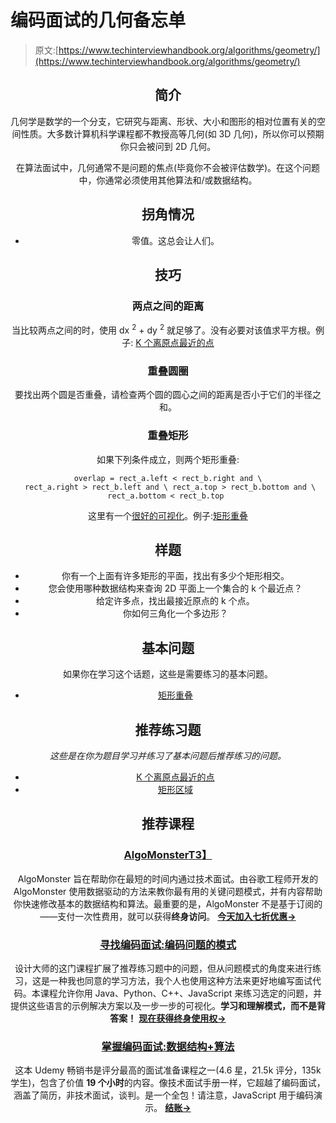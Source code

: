 # 编码面试的几何备忘单

> 原文:[https://www.techinterviewhandbook.org/algorithms/geometry/](https://www.techinterviewhandbook.org/algorithms/geometry/)

<header>

## 简介[](#introduction "Direct link to heading")

几何学是数学的一个分支，它研究与距离、形状、大小和图形的相对位置有关的空间性质。大多数计算机科学课程都不教授高等几何(如 3D 几何)，所以你可以预期你只会被问到 2D 几何。

在算法面试中，几何通常不是问题的焦点(毕竟你不会被评估数学)。在这个问题中，你通常必须使用其他算法和/或数据结构。

## 拐角情况[](#corner-cases "Direct link to heading")

*   零值。这总会让人们。

## 技巧[](#techniques "Direct link to heading")

### 两点之间的距离

当比较两点之间的时，使用 dx <sup>2</sup> + dy <sup>2</sup> 就足够了。没有必要对该值求平方根。例子: [K 个离原点最近的点](https://leetcode.com/problems/k-closest-points-to-origin/)

### 重叠圆圈[](#overlapping-circles "Direct link to heading")

要找出两个圆是否重叠，请检查两个圆的圆心之间的距离是否小于它们的半径之和。

### 重叠矩形[](#overlapping-rectangles "Direct link to heading")

如果下列条件成立，则两个矩形重叠:

```
overlap = rect_a.left < rect_b.right and \
 rect_a.right > rect_b.left and \ rect_a.top > rect_b.bottom and \ rect_a.bottom < rect_b.top 
```

这里有一个[很好的可视化](https://silentmatt.com/rectangle-intersection/)。例子:[矩形重叠](https://leetcode.com/problems/rectangle-overlap/)

## 样题[](#sample-questions "Direct link to heading")

*   你有一个上面有许多矩形的平面，找出有多少个矩形相交。
*   您会使用哪种数据结构来查询 2D 平面上一个集合的 k 个最近点？
*   给定许多点，找出最接近原点的 k 个点。
*   你如何三角化一个多边形？

## 基本问题[](#essential-questions "Direct link to heading")

如果你在学习这个话题，这些是需要练习的基本问题。

*   [矩形重叠](https://leetcode.com/problems/rectangle-overlap/)

## 推荐练习题[](#recommended-practice-questions "Direct link to heading")

*这些是在你为题目学习并练习了基本问题后推荐练习的问题。*

*   [K 个离原点最近的点](https://leetcode.com/problems/k-closest-points-to-origin/)
*   [矩形区域](https://leetcode.com/problems/rectangle-area/)

## 推荐课程[](#recommended-courses "Direct link to heading")

### [AlgoMonster](https://shareasale.com/r.cfm?b=1873647&u=3114753&m=114505&urllink=&afftrack=)[T3】](#algomonster "Direct link to heading")

AlgoMonster 旨在帮助你在最短的时间内通过技术面试。由谷歌工程师开发的 AlgoMonster 使用数据驱动的方法来教你最有用的关键问题模式，并有内容帮助你快速修改基本的数据结构和算法。最重要的是，AlgoMonster 不是基于订阅的——支付一次性费用，就可以获得**终身访问**。 [**今天加入七折优惠→**](https://shareasale.com/r.cfm?b=1873647&u=3114753&m=114505&urllink=&afftrack=)

### [寻找编码面试:编码问题的模式](https://designgurus.org/link/kJSIoU?url=https%3A%2F%2Fdesigngurus.org%2Fcourse%3Fcourseid%3Dgrokking-the-coding-interview)[](#grokking-the-coding-interview-patterns-for-coding-questions "Direct link to heading")

设计大师的这门课程扩展了推荐练习题中的问题，但从问题模式的角度来进行练习，这是一种我也同意的学习方法，我个人也使用这种方法来更好地编写面试代码。本课程允许你用 Java、Python、C++、JavaScript 来练习选定的问题，并提供这些语言的示例解决方案以及一步一步的可视化。**学习和理解模式，而不是背答案！** [**现在获得终身使用权→**](https://designgurus.org/link/kJSIoU?url=https%3A%2F%2Fdesigngurus.org%2Fcourse%3Fcourseid%3Dgrokking-the-coding-interview)

### [掌握编码面试:数据结构+算法](https://fxo.co/DQpY)[](#master-the-coding-interview-data-structures--algorithms "Direct link to heading")

这本 Udemy 畅销书是评分最高的面试准备课程之一(4.6 星，21.5k 评分，135k 学生)，包含了价值 **19 个小时**的内容。像技术面试手册一样，它超越了编码面试，涵盖了简历，非技术面试，谈判。是一个全包！请注意，JavaScript 用于编码演示。 [**结账→**](https://fxo.co/DQpY)

</header>
